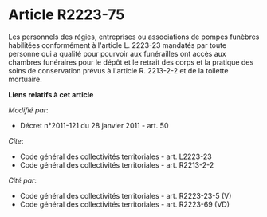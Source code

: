# Article R2223-75

Les personnels des régies, entreprises ou associations de pompes funèbres habilitées conformément à l'article L. 2223-23
mandatés par toute personne qui a qualité pour pourvoir aux funérailles ont accès aux chambres funéraires pour le dépôt et le
retrait des corps et la pratique des soins de conservation prévus à l'article R. 2213-2-2 et de la toilette mortuaire.

**Liens relatifs à cet article**

_Modifié par_:

  - Décret n°2011-121 du 28 janvier 2011 - art. 50

_Cite_:

  - Code général des collectivités territoriales - art. L2223-23
  - Code général des collectivités territoriales - art. R2213-2-2

_Cité par_:

  - Code général des collectivités territoriales - art. R2223-23-5 (V)
  - Code général des collectivités territoriales - art. R2223-69 (VD)
